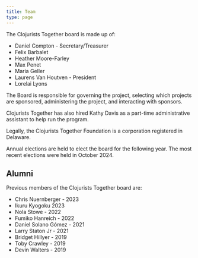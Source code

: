 ```yaml
---
title: Team
type: page
---
```



The Clojurists Together board is made up of:
- Daniel Compton - Secretary/Treasurer  
- Felix Barbalet  
- Heather Moore-Farley  
- Max Penet  
- Maria Geller  
- Laurens Van Houtven - President  
- Lorelai Lyons  


The Board is responsible for governing the project, selecting which projects are sponsored, administering the project, and interacting with sponsors.

Clojurists Together has also hired Kathy Davis as a part-time administrative assistant to help run the program.

Legally, the Clojurists Together Foundation is a corporation registered in Delaware.

Annual elections are held to elect the board for the following year. The most recent elections were held in October 2024.

## Alumni

Previous members of the Clojurists Together board are:
- Chris Nuernberger - 2023
- Ikuru Kyogoku 2023
- Nola Stowe - 2022
- Fumiko Hanreich - 2022
- Daniel Solano Gómez - 2021
- Larry Staton Jr - 2021
- Bridget Hillyer - 2019
- Toby Crawley - 2019
- Devin Walters - 2019
